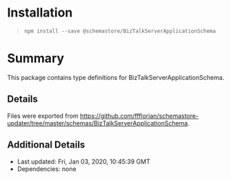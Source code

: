 # Installation
> `npm install --save @schemastore/BizTalkServerApplicationSchema`

# Summary
This package contains type definitions for BizTalkServerApplicationSchema.

## Details
Files were exported from https://github.com/ffflorian/schemastore-updater/tree/master/schemas/BizTalkServerApplicationSchema.

## Additional Details
* Last updated: Fri, Jan 03, 2020, 10:45:39 GMT
* Dependencies: none
